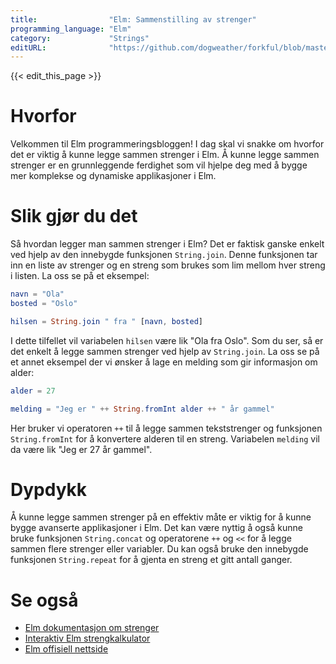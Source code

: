 ```yaml
---
title:                "Elm: Sammenstilling av strenger"
programming_language: "Elm"
category:             "Strings"
editURL:              "https://github.com/dogweather/forkful/blob/master/content/no/elm/concatenating-strings.md"
---
```


{{< edit_this_page >}}

# Hvorfor
Velkommen til Elm programmeringsbloggen! I dag skal vi snakke om hvorfor det er viktig å kunne legge sammen strenger i Elm. Å kunne legge sammen strenger er en grunnleggende ferdighet som vil hjelpe deg med å bygge mer komplekse og dynamiske applikasjoner i Elm. 

# Slik gjør du det
Så hvordan legger man sammen strenger i Elm? Det er faktisk ganske enkelt ved hjelp av den innebygde funksjonen `String.join`. Denne funksjonen tar inn en liste av strenger og en streng som brukes som lim mellom hver streng i listen. La oss se på et eksempel:

```Elm
navn = "Ola"
bosted = "Oslo"

hilsen = String.join " fra " [navn, bosted]
```

I dette tilfellet vil variabelen `hilsen` være lik "Ola fra Oslo". Som du ser, så er det enkelt å legge sammen strenger ved hjelp av `String.join`. La oss se på et annet eksempel der vi ønsker å lage en melding som gir informasjon om alder:

```Elm
alder = 27

melding = "Jeg er " ++ String.fromInt alder ++ " år gammel"
```

Her bruker vi operatoren `++` til å legge sammen tekststrenger og funksjonen `String.fromInt` for å konvertere alderen til en streng. Variabelen `melding` vil da være lik "Jeg er 27 år gammel".

# Dypdykk
Å kunne legge sammen strenger på en effektiv måte er viktig for å kunne bygge avanserte applikasjoner i Elm. Det kan være nyttig å også kunne bruke funksjonen `String.concat` og operatorene `++` og `<<` for å legge sammen flere strenger eller variabler. Du kan også bruke den innebygde funksjonen `String.repeat` for å gjenta en streng et gitt antall ganger. 

# Se også
- [Elm dokumentasjon om strenger](https://package.elm-lang.org/packages/elm/core/latest/String)
- [Interaktiv Elm strengkalkulator](https://elm-lang.org/examples/string-calculator)
- [Elm offisiell nettside](https://elm-lang.org/)